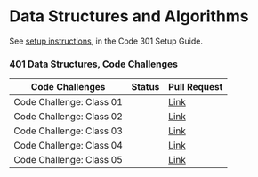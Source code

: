 # Data Structures and Algorithms

See [setup instructions](https://codefellows.github.io/setup-guide/code-301/3-code-challenges), in the Code 301 Setup Guide.



### 401 Data Structures, Code Challenges

| Code Challenges                        | Status                |  Pull Request        |
| ---------------------------------------| --------------------- |--------------------- |
| Code Challenge: Class 01               |                       |        [Link]()      |
| Code Challenge: Class 02               |                       |        [Link]()      |
| Code Challenge: Class 03               |                       |        [Link]()      |
| Code Challenge: Class 04               |                       |        [Link]()      |
| Code Challenge: Class 05               |                       |        [Link]()      |
